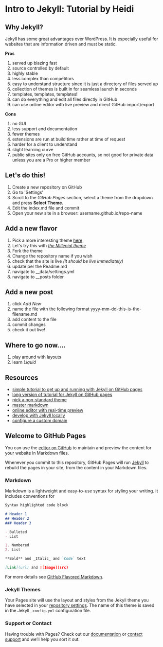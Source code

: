 # Intro to Jekyll: Tutorial by Heidi
## Why Jekyll?
Jekyll has some great advantages over WordPress. It is especially useful for websites that are information driven and must be static.

**Pros**
1. served up blazing fast
2. source controlled by default
3. highly stable
4. less complex than competitors
5. easy to understand structure since it is just a directory of files served up
6. collection of themes is built in for seamless launch in seconds
7. templates, templates, templates! 
8. can do everything and edit all files directly in GitHub
9. can use online editor with live preview and direct GitHub import/export

**Cons**
1. no GUI
2. less support and documentation
3. fewer themes
4. extensions are run at build time rather at time of request
5. harder for a client to understand
6. slight learning curve
7. public sites only on free GitHub accounts, so not good for private data unless you are a Pro or higher member

## Let's do this!
1. Create a new repository on GitHub
2. Go to 'Settings'
3. Scroll to the _GitHub Pages_ section, select a theme from the dropdown and press **Select Theme**.
4. Edit the index.md file and commit
5. Open your new site in a browser: username.github.io/repo-name

## Add a new flavor
1. Pick a more interesting theme [here](https://jekyllthemes.io/github-pages-themes)
2. Let's try this with _[the Millenial theme](https://github.com/LeNPaul/Millennial)_
3. Fork the theme
4. Change the repository name if you wish
5. check that the site is live _(it should be live immediately)_
5. update per the Readme.md
6. navigate to __data/settings.yml
7. navigate to __posts folder

## Add a new post
1. click _Add New_
2. name the file with the following format yyyy-mm-dd-this-is-the-filename.md
3. add content to the file
4. commit changes
5. check it out live!

## Where to go now....
1. play around with layouts
2. learn _Liquid_



## Resources
- [simple tutorial to get up and running with Jekyll on GitHub pages](https://pages.github.com/)
- [long version of tutorial for Jekyll on GitHub pages](https://docs.github.com/en/github/working-with-github-pages/setting-up-a-github-pages-site-with-jekyll)
- [pick a non-standard theme](https://jekyllthemes.io/github-pages-themes)
- [master markdown](https://guides.github.com/features/mastering-markdown/)
- [online editor with real-time preview](https://dillinger.io/)
- [develop with Jekyll locally](https://jekyllrb.com/docs/)
- [configure a custom domain](https://docs.github.com/en/github/working-with-github-pages/configuring-a-custom-domain-for-your-github-pages-site)

## Welcome to GitHub Pages

You can use the [editor on GitHub](https://github.com/HeidiRichburg/studious-potato/edit/gh-pages/index.md) to maintain and preview the content for your website in Markdown files.

Whenever you commit to this repository, GitHub Pages will run [Jekyll](https://jekyllrb.com/) to rebuild the pages in your site, from the content in your Markdown files.

### Markdown

Markdown is a lightweight and easy-to-use syntax for styling your writing. It includes conventions for

```markdown
Syntax highlighted code block

# Header 1
## Header 2
### Header 3

- Bulleted
- List

1. Numbered
2. List

**Bold** and _Italic_ and `Code` text

[Link](url) and ![Image](src)
```

For more details see [GitHub Flavored Markdown](https://guides.github.com/features/mastering-markdown/).

### Jekyll Themes

Your Pages site will use the layout and styles from the Jekyll theme you have selected in your [repository settings](https://github.com/HeidiRichburg/studious-potato/settings). The name of this theme is saved in the Jekyll `_config.yml` configuration file.

### Support or Contact

Having trouble with Pages? Check out our [documentation](https://docs.github.com/categories/github-pages-basics/) or [contact support](https://support.github.com/contact) and we’ll help you sort it out.
